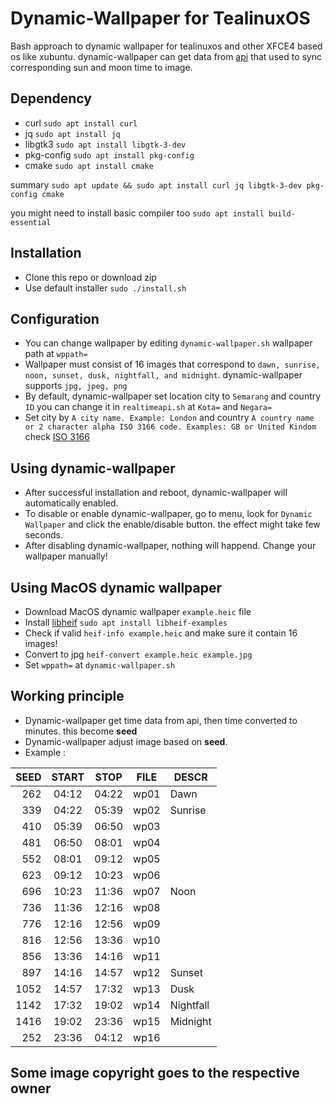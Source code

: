 # Dynamic-Wallpaper for TealinuxOS
Bash approach to dynamic wallpaper for tealinuxos and other XFCE4 based os like xubuntu.
dynamic-wallpaper can get data from [api](https://aladhan.com/prayer-times-api#GetTimingsByCity)
that used to sync corresponding sun and moon time to image.

## Dependency
* curl `sudo apt install curl`
* jq `sudo apt install jq`
* libgtk3 `sudo apt install libgtk-3-dev`
* pkg-config `sudo apt install pkg-config`
* cmake `sudo apt install cmake`

summary `sudo apt update && sudo apt install curl jq libgtk-3-dev pkg-config cmake`

you might need to install basic compiler too `sudo apt install build-essential`

## Installation
* Clone this repo or download zip
* Use default installer `sudo ./install.sh`

## Configuration
* You can change wallpaper by editing `dynamic-wallpaper.sh` wallpaper path at `wppath=`
* Wallpaper must consist of 16 images that correspond to `dawn, sunrise, noon, sunset, dusk, nightfall, and midnight`.
dynamic-wallpaper supports `jpg, jpeg, png`
* By default, dynamic-wallpaper set location city to `Semarang` and country `ID` you can change it in `realtimeapi.sh` at `Kota=` and `Negara=`
* Set city by `A city name. Example: London` and country `A country name or 2 character alpha ISO 3166 code. Examples: GB or United Kindom` check [ISO 3166](https://en.wikipedia.org/wiki/List_of_ISO_3166_country_codes)

## Using dynamic-wallpaper
* After successful installation and reboot, dynamic-wallpaper will automatically enabled.
* To disable or enable dynamic-wallpaper, go to menu, look for `Dynamic Wallpaper` and click the enable/disable button. the effect might take few seconds.
* After disabling dynamic-wallpaper, nothing will happend. Change your wallpaper manually!

## Using MacOS dynamic wallpaper
* Download MacOS dynamic wallpaper `example.heic` file 
* Install [libheif](https://github.com/strukturag/libheif) `sudo apt install libheif-examples`
* Check if valid `heif-info example.heic` and make sure it contain 16 images!
* Convert to jpg `heif-convert example.heic example.jpg`
* Set `wppath=` at `dynamic-wallpaper.sh`

## Working principle
* Dynamic-wallpaper get time data from api, then time converted to minutes. this become **seed**
* Dynamic-wallpaper adjust image based on **seed**.
* Example :

| SEED | START | STOP  | FILE | DESCR     |
| ---: | :---: | :---: | ---- | --------- |
| 262  | 04:12 | 04:22 | wp01 | Dawn      |
| 339  | 04:22 | 05:39 | wp02 | Sunrise   |
| 410  | 05:39 | 06:50 | wp03 |           |
| 481  | 06:50 | 08:01 | wp04 |           |
| 552  | 08:01 | 09:12 | wp05 |           |
| 623  | 09:12 | 10:23 | wp06 |           |
| 696  | 10:23 | 11:36 | wp07 | Noon      |
| 736  | 11:36 | 12:16 | wp08 |           |
| 776  | 12:16 | 12:56 | wp09 |           |
| 816  | 12:56 | 13:36 | wp10 |           |
| 856  | 13:36 | 14:16 | wp11 |           |
| 897  | 14:16 | 14:57 | wp12 | Sunset    |
| 1052 | 14:57 | 17:32 | wp13 | Dusk      |
| 1142 | 17:32 | 19:02 | wp14 | Nightfall |
| 1416 | 19:02 | 23:36 | wp15 | Midnight  |
| 252  | 23:36 | 04:12 | wp16 |           |


## Some image copyright goes to the respective owner
